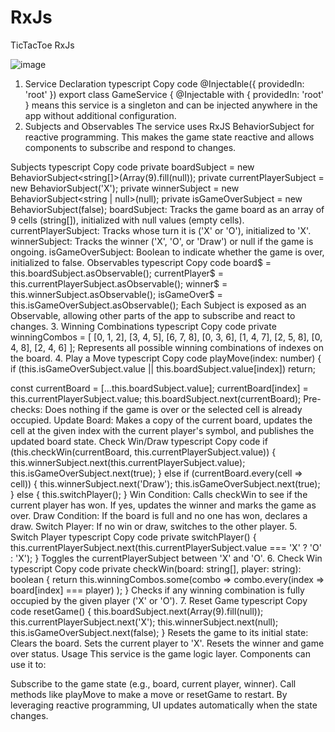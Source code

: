 # RxJs
TicTacToe RxJs

![image](https://github.com/user-attachments/assets/56138c23-7d08-46ee-a9f8-d1a42e8c07e3)


1. Service Declaration
typescript
Copy code
@Injectable({
  providedIn: 'root'
})
export class GameService {
@Injectable with { providedIn: 'root' } means this service is a singleton and can be injected anywhere in the app without additional configuration.
2. Subjects and Observables
The service uses RxJS BehaviorSubject for reactive programming. This makes the game state reactive and allows components to subscribe and respond to changes.

Subjects
typescript
Copy code
private boardSubject = new BehaviorSubject<string[]>(Array(9).fill(null));
private currentPlayerSubject = new BehaviorSubject<string>('X');
private winnerSubject = new BehaviorSubject<string | null>(null);
private isGameOverSubject = new BehaviorSubject<boolean>(false);
boardSubject: Tracks the game board as an array of 9 cells (string[]), initialized with null values (empty cells).
currentPlayerSubject: Tracks whose turn it is ('X' or 'O'), initialized to 'X'.
winnerSubject: Tracks the winner ('X', 'O', or 'Draw') or null if the game is ongoing.
isGameOverSubject: Boolean to indicate whether the game is over, initialized to false.
Observables
typescript
Copy code
board$ = this.boardSubject.asObservable();
currentPlayer$ = this.currentPlayerSubject.asObservable();
winner$ = this.winnerSubject.asObservable();
isGameOver$ = this.isGameOverSubject.asObservable();
Each Subject is exposed as an Observable, allowing other parts of the app to subscribe and react to changes.
3. Winning Combinations
typescript
Copy code
private winningCombos = [
  [0, 1, 2], [3, 4, 5], [6, 7, 8],
  [0, 3, 6], [1, 4, 7], [2, 5, 8],
  [0, 4, 8], [2, 4, 6]
];
Represents all possible winning combinations of indexes on the board.
4. Play a Move
typescript
Copy code
playMove(index: number) {
  if (this.isGameOverSubject.value || this.boardSubject.value[index]) return;

  const currentBoard = [...this.boardSubject.value];
  currentBoard[index] = this.currentPlayerSubject.value;
  this.boardSubject.next(currentBoard);
Pre-checks:
Does nothing if the game is over or the selected cell is already occupied.
Update Board: Makes a copy of the current board, updates the cell at the given index with the current player's symbol, and publishes the updated board state.
Check Win/Draw
typescript
Copy code
if (this.checkWin(currentBoard, this.currentPlayerSubject.value)) {
  this.winnerSubject.next(this.currentPlayerSubject.value);
  this.isGameOverSubject.next(true);
} else if (currentBoard.every(cell => cell)) {
  this.winnerSubject.next('Draw');
  this.isGameOverSubject.next(true);
} else {
  this.switchPlayer();
}
Win Condition: Calls checkWin to see if the current player has won. If yes, updates the winner and marks the game as over.
Draw Condition: If the board is full and no one has won, declares a draw.
Switch Player: If no win or draw, switches to the other player.
5. Switch Player
typescript
Copy code
private switchPlayer() {
  this.currentPlayerSubject.next(this.currentPlayerSubject.value === 'X' ? 'O' : 'X');
}
Toggles the currentPlayerSubject between 'X' and 'O'.
6. Check Win
typescript
Copy code
private checkWin(board: string[], player: string): boolean {
  return this.winningCombos.some(combo => 
    combo.every(index => board[index] === player)
  );
}
Checks if any winning combination is fully occupied by the given player ('X' or 'O').
7. Reset Game
typescript
Copy code
resetGame() {
  this.boardSubject.next(Array(9).fill(null));
  this.currentPlayerSubject.next('X');
  this.winnerSubject.next(null);
  this.isGameOverSubject.next(false);
}
Resets the game to its initial state:
Clears the board.
Sets the current player to 'X'.
Resets the winner and game over status.
Usage
This service is the game logic layer. Components can use it to:

Subscribe to the game state (e.g., board, current player, winner).
Call methods like playMove to make a move or resetGame to restart.
By leveraging reactive programming, UI updates automatically when the state changes.
